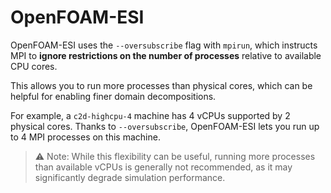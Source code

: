 # OpenFOAM-ESI
OpenFOAM-ESI uses the `--oversubscribe` flag with `mpirun`, which instructs MPI to **ignore restrictions on the number of processes** relative to available CPU cores.

This allows you to run more processes than physical cores, which can be helpful for enabling finer domain decompositions.

For example, a `c2d-highcpu-4` machine has 4 vCPUs supported by 2 physical cores. Thanks to `--oversubscribe`, OpenFOAM-ESI lets you run up to 4 MPI processes on this machine.

> ⚠️ Note: While this flexibility can be useful, running more processes than available vCPUs is generally not recommended, as it may significantly degrade simulation performance.